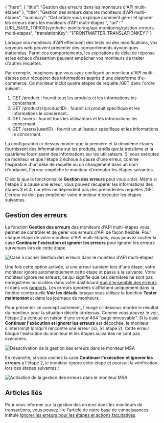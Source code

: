 {
  "hero": {
    "title": "Gestion des erreurs dans les moniteurs d'API multi-étapes"
  },
  "title": "Gestion des erreurs dans les moniteurs d'API multi-étapes",
  "summary": "Cet article vous explique comment gérer et ignorer les erreurs dans les moniteurs d'API multi-étapes.",
  "url": "[URL_BASE_TOPICS]synthetic-monitoring/api-monitoring/gestion-erreurs-multi-etapes",
  "translationKey": "[FRONTMATTER_TRANSLATIONKEY]"
}

Lorsque vos moniteurs d'API effectuent des tests ou des modifications, vos serveurs web peuvent présenter des comportements dynamiques inattendus. Parmi ces comportements, les expirations de délai de réponse et les échecs d'assertion peuvent empêcher vos moniteurs de traiter d'autres requêtes.

Par exemple, imaginons que vous ayez configuré un moniteur d'API multi-étapes pour récupérer des informations auprès d'une plateforme d'e-commerce. Ce moniteur inclut quatre étapes de requête /GET dans l'ordre suivant :

1. GET /product : fournit tous les produits et les informations les concernant.
2. GET /products/{productID} : fournit un produit spécifique et les informations le concernant.
3. GET /users : fournit tous les utilisateurs et les informations les concernant.
4. GET /users/{userID} : fournit un utilisateur spécifique et les informations le concernant.

La configuration ci-dessus montre que la première et la deuxième étapes fournissent des informations sur les produits, tandis que la troisième et la quatrième fournissent des informations sur les utilisateurs. Si vous exécutez ce moniteur et que l'étape 2 échoue à cause d'une erreur, comme l'expiration d'un délai de requête ou un changement dans un nom d'endpoint, l'erreur empêche le moniteur d'exécuter les étapes suivantes.

C'est là que la fonctionnalité **Gestion des erreurs** peut vous aider. Même si l'étape 2 a causé une erreur, vous pouvez récupérer les informations des étapes 3 et 4, car elles ne dépendent pas des précédentes requêtes /GET. L'erreur ne doit pas empêcher votre moniteur d'exécuter les étapes suivantes.

## Gestion des erreurs

La fonction **Gestion des erreurs** des moniteurs d'API multi-étapes vous permet de contrôler et de gérer vos erreurs d'API de façon flexible. Pour chaque étape de votre moniteur d'API multi-étapes, vous pouvez cocher la case **Continuer l'exécution et ignorer les erreurs** pour ignorer les erreurs survenues lors de cette étape.

![Case à cocher Gestion des erreurs dans le moniteur d'API multi-étapes]([LINK_URL_1])

Une fois cette option activée, si une erreur survient lors d'une étape, votre moniteur ignore automatiquement cette étape et passe à la suivante. Votre moniteur ignore les erreurs, ce qui signifie que ces dernières ne sont pas enregistrées ou visibles dans votre dashboard [Vue d'ensemble des erreurs]([LINK_URL_2]) ni dans vos [rapports]([LINK_URL_3]). Les erreurs ignorées s'affichent uniquement dans la fenêtre contextuelle **Voir les détails** lorsque vous utilisez la fonction **Tester maintenant** et dans les journaux de moniteurs.

Pour présenter ce concept autrement, l'image ci-dessous montre le résultat du moniteur pour la situation décrite ci-dessus. Comme vous pouvez le voir, l'étape 2 a échoué en raison d'une erreur 404 "page introuvable". Si la case **Continuer l'exécution et ignorer les erreurs** est décochée, le moniteur s'interrompt lorsqu'il rencontre une erreur (ici, à l'étape 2). Cette erreur bloque l'exécution du moniteur et les étapes suivantes ne sont pas exécutées.

![Désactivation de la gestion des erreurs dans le moniteur MSA]([LINK_URL_4])

En revanche, si vous cochez la case **Continuer l'exécution et ignorer les erreurs** à l'étape 2, le moniteur ignore cette étape et poursuit la vérification lors des étapes suivantes :

![Activation de la gestion des erreurs dans le moniteur MSA]([LINK_URL_5])

## Articles liés

Pour vous informer sur la gestion des erreurs dans les moniteurs de transactions, vous pouvez lire l'article de notre base de connaissances intitulé [Ignorer les erreurs pour les étapes et actions facultatives]([LINK_URL_6]).
